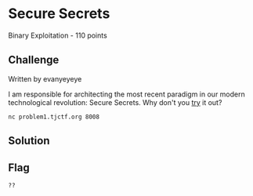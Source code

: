 # Secure Secrets
Binary Exploitation - 110 points

## Challenge 

Written by evanyeyeye

I am responsible for architecting the most recent paradigm in our modern technological revolution: Secure Secrets. Why don't you [try](521f71839cd9dfb7cc608497cef567f4942b849a017e28bb2e069fecfbab17fc_secure) it out?

`nc problem1.tjctf.org 8008`

## Solution


## Flag

	??